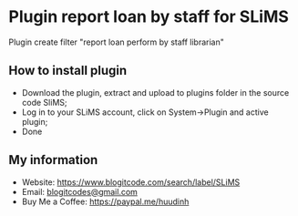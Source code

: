 # Plugin report loan by staff for SLiMS
Plugin create filter "report loan perform by staff librarian"
## How to install plugin
- Download the plugin, extract and upload to plugins folder in the source code SliMS;
- Log in to your SLiMS account, click on System->Plugin and active plugin;
- Done
## My information
- Website: https://www.blogitcode.com/search/label/SLiMS
- Email: blogitcodes@gmail.com
- Buy Me a Coffee: https://paypal.me/huudinh

